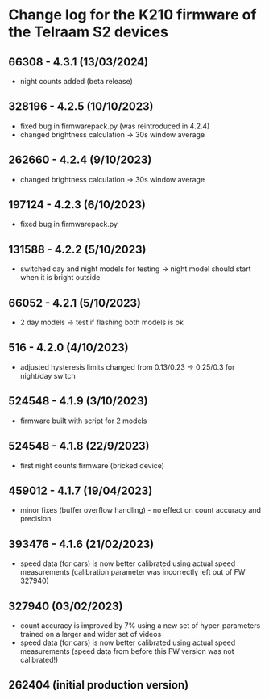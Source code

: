 # Change log for the K210 firmware of the Telraam S2 devices

## 66308 - 4.3.1 (13/03/2024)
- night counts added (beta release)

## 328196 - 4.2.5 (10/10/2023)
- fixed bug in firmwarepack.py (was reintroduced in 4.2.4)
- changed brightness calculation -> 30s window average

## 262660 - 4.2.4 (9/10/2023)
- changed brightness calculation -> 30s window average

## 197124 - 4.2.3 (6/10/2023)
- fixed bug in firmwarepack.py

## 131588 - 4.2.2 (5/10/2023)
- switched day and night models for testing -> night model should start when it is bright outside

## 66052 - 4.2.1 (5/10/2023)
- 2 day models -> test if flashing both models is ok

## 516 - 4.2.0 (4/10/2023)
- adjusted hysteresis limits changed from 0.13/0.23 -> 0.25/0.3 for night/day switch

## 524548 - 4.1.9 (3/10/2023)
- firmware built with script for 2 models

## 524548 - 4.1.8 (22/9/2023)
- first night counts firmware (bricked device)

## 459012 - 4.1.7 (19/04/2023)
- minor fixes (buffer overflow handling) - no effect on count accuracy and precision

## 393476 - 4.1.6 (21/02/2023)
- speed data (for cars) is now better calibrated using actual speed measurements (calibration parameter was incorrectly left out of FW 327940)

## 327940 (03/02/2023)
- count accuracy is improved by 7% using a new set of hyper-parameters trained on a larger and wider set of videos
- speed data (for cars) is now better calibrated using actual speed measurements (speed data from before this FW version was not calibrated!)

## 262404 (initial production version)

